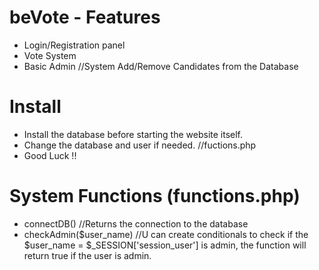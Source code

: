 # beVote - Features #

- Login/Registration panel
- Vote System
- Basic Admin //System Add/Remove Candidates from the Database

# Install #

- Install the database before starting the website itself.
- Change the database and user if needed. //fuctions.php
- Good Luck !!

# System Functions (functions.php) #

- connectDB() //Returns the connection to the database
- checkAdmin($user_name) //U can create conditionals to check if the $user_name = $_SESSION['session_user'] is admin, the function will return true if the user is admin.
